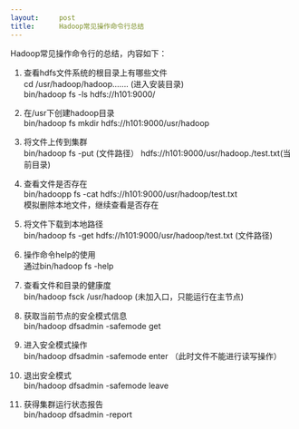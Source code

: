 ```yaml
---
layout:     post
title:      Hadoop常见操作命令行总结
---
```

<div id="article_content" class="article_content clearfix csdn-tracking-statistics" data-pid="blog" data-mod="popu_307" data-dsm="post">
								            <div id="content_views" class="markdown_views prism-atom-one-dark">
							<!-- flowchart 箭头图标 勿删 -->
							<svg xmlns="http://www.w3.org/2000/svg" style="display: none;"><path stroke-linecap="round" d="M5,0 0,2.5 5,5z" id="raphael-marker-block" style="-webkit-tap-highlight-color: rgba(0, 0, 0, 0);"></path></svg>
							<p>Hadoop常见操作命令行的总结，内容如下：</p>

<ol>
<li><p>查看hdfs文件系统的根目录上有哪些文件 <br>
cd /usr/hadoop/hadoop…….   (进入安装目录) <br>
bin/hadoop fs -ls hdfs://h101:9000/</p></li>
<li><p>在/usr下创建hadoop目录 <br>
bin/hadoop fs mkdir  hdfs://h101:9000/usr/hadoop</p></li>
<li><p>将文件上传到集群 <br>
bin/hadoop fs -put (文件路径） hdfs://h101:9000/usr/hadoop./test.txt(当前目录)</p></li>
<li><p>查看文件是否存在 <br>
bin/hadoopp fs -cat hdfs://h101:9000/usr/hadoop/test.txt <br>
模拟删除本地文件，继续查看是否存在</p></li>
<li><p>将文件下载到本地路径 <br>
bin/hadoop fs -get hdfs://h101:9000/usr/hadoop/test.txt  (文件路径)</p></li>
<li><p>操作命令help的使用 <br>
通过bin/hadoop fs -help  </p></li>
<li><p>查看文件和目录的健康度  <br>
bin/hadoop fsck /usr/hadoop   (未加入口，只能运行在主节点)</p></li>
<li><p>获取当前节点的安全模式信息 <br>
bin/hadoop dfsadmin -safemode get</p></li>
<li><p>进入安全模式操作 <br>
bin/hadoop dfsadmin -safemode enter  （此时文件不能进行读写操作）</p></li>
<li><p>退出安全模式 <br>
bin/hadoop dfsadmin -safemode leave</p></li>
<li><p>获得集群运行状态报告 <br>
bin/hadoop dfsadmin -report</p></li>
</ol>            </div>
						<link href="https://csdnimg.cn/release/phoenix/mdeditor/markdown_views-9e5741c4b9.css" rel="stylesheet">
                </div>